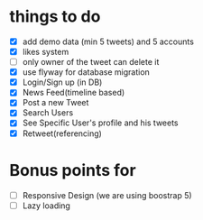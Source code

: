 # things to do
- [x] add demo data (min 5 tweets) and 5 accounts
- [x] likes system
- [ ] only owner of the tweet can delete it
- [x] use flyway for database migration
- [x] Login/Sign up (in DB)
- [x] News Feed(timeline based)
- [x] Post a new Tweet
- [x] Search Users
- [x] See Specific User's profile and his tweets
- [x] Retweet(referencing)

# Bonus points for
- [ ] Responsive Design (we are using boostrap 5)
- [ ] Lazy loading